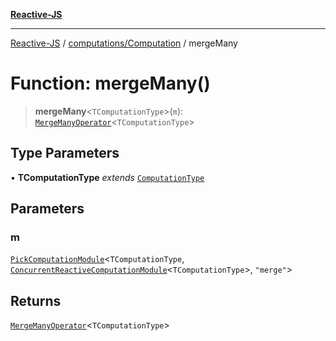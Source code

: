 [**Reactive-JS**](../../../README.md)

***

[Reactive-JS](../../../README.md) / [computations/Computation](../README.md) / mergeMany

# Function: mergeMany()

> **mergeMany**\<`TComputationType`\>(`m`): [`MergeManyOperator`](../interfaces/MergeManyOperator.md)\<`TComputationType`\>

## Type Parameters

• **TComputationType** *extends* [`ComputationType`](../../type-aliases/ComputationType.md)

## Parameters

### m

[`PickComputationModule`](../../type-aliases/PickComputationModule.md)\<`TComputationType`, [`ConcurrentReactiveComputationModule`](../../interfaces/ConcurrentReactiveComputationModule.md)\<`TComputationType`\>, `"merge"`\>

## Returns

[`MergeManyOperator`](../interfaces/MergeManyOperator.md)\<`TComputationType`\>
